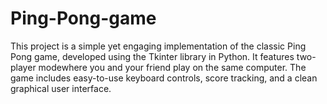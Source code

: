 # Ping-Pong-game
This project is a simple yet engaging implementation of the classic Ping Pong game, developed using the Tkinter library in Python. It features  two-player modewhere you  and your  friend play on the same computer. The game includes easy-to-use keyboard controls, score tracking, and a clean graphical user interface.
